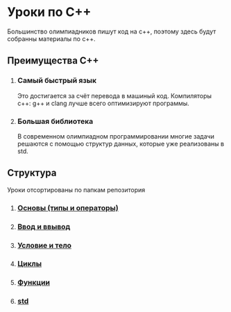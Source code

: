 # Уроки по С++
Большинство олимпиадников пишут код на с++, поэтому здесь будут собранны материалы по с++.
## Преимущества С++
1. ### Самый быстрый язык
    Это достигается за счёт перевода в машиный код. Компиляторы с++: g++ и clang лучше всего оптимизируют программы.
1. ### Большая библиотека
    В современном олимпиадном программировании многие задачи решаются с помощью структур данных, которые уже реализованы в std.

## Структура
Уроки отсортированы по папкам репозитория

1. ### [Основы (типы и операторы)](/основы)
2. ### [Ввод и ввывод](/ВводВывод)
3. ### [Условие и тело](/Условия)
4. ### [Циклы](/Циклы)
4. ### [Функции](/Функции)
5. ### [std](/std)